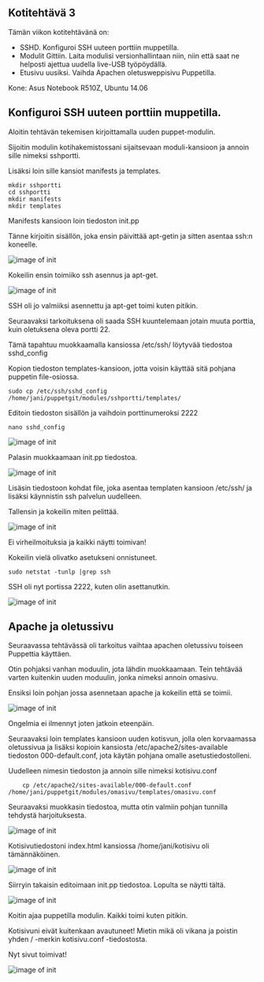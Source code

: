 ## Kotitehtävä 3

Tämän viikon kotitehtävänä on:

* SSHD. Konfiguroi SSH uuteen porttiin muppetilla.
* Modulit Gittiin. Laita modulisi versionhallintaan niin, niin että saat ne helposti ajettua uudella live-USB työpöydällä.
* Etusivu uusiksi. Vaihda Apachen oletusweppisivu Puppetilla.

Kone: Asus Notebook R510Z, Ubuntu 14.06

## Konfiguroi SSH uuteen porttiin muppetilla.

Aloitin tehtävän tekemisen kirjoittamalla uuden puppet-modulin.

Sijoitin modulin kotihakemistossani sijaitsevaan moduli-kansioon ja annoin sille nimeksi sshportti.

Lisäksi loin sille kansiot manifests ja templates.

    mkdir sshportti
    cd sshportti
    mkdir manifests
    mkdir templates
    
Manifests kansioon loin tiedoston init.pp

Tänne kirjoitin sisällön, joka ensin päivittää apt-getin ja sitten asentaa ssh:n koneelle.

![image of init](https://github.com/JaniLjungberg/puppetgit/blob/master/images/3-1.png)

Kokeilin ensin toimiiko ssh asennus ja apt-get.

![image of init](https://github.com/JaniLjungberg/puppetgit/blob/master/images/3-2.png)

SSH oli jo valmiiksi asennettu ja apt-get toimi kuten pitikin. 

Seuraavaksi tarkoituksena oli saada SSH kuuntelemaan jotain muuta porttia, kuin oletuksena oleva portti 22.

Tämä tapahtuu muokkaamalla kansiossa /etc/ssh/ löytyvää tiedostoa sshd_config

Kopion tiedoston templates-kansioon, jotta voisin käyttää sitä pohjana puppetin file-osiossa.

    sudo cp /etc/ssh/sshd_config /home/jani/puppetgit/modules/sshportti/templates/
     
Editoin tiedoston sisällön ja vaihdoin porttinumeroksi 2222

    nano sshd_config
    
![image of init](https://github.com/JaniLjungberg/puppetgit/blob/master/images/3-3.png)

Palasin muokkaamaan init.pp tiedostoa. 

![image of init](https://github.com/JaniLjungberg/puppetgit/blob/master/images/3-4.png)

Lisäsin tiedostoon kohdat file, joka asentaa templaten kansioon /etc/ssh/ ja lisäksi käynnistin ssh palvelun uudelleen.

Tallensin ja kokeilin miten pelittää.

![image of init](https://github.com/JaniLjungberg/puppetgit/blob/master/images/3-5.png)

Ei virheilmoituksia ja kaikki näytti toimivan!

Kokeilin vielä olivatko asetukseni onnistuneet.

    sudo netstat -tunlp |grep ssh
    
SSH oli nyt portissa 2222, kuten olin asettanutkin.

![image of init](https://github.com/JaniLjungberg/puppetgit/blob/master/images/3-6.png)

## Apache ja oletussivu

Seuraavassa tehtävässä oli tarkoitus vaihtaa apachen oletussivu toiseen Puppettia käyttäen. 

Otin pohjaksi vanhan moduulin, jota lähdin muokkaamaan. Tein tehtävää varten kuitenkin uuden moduulin, jonka nimeksi annoin omasivu.

Ensiksi loin pohjan jossa asennetaan apache ja kokeilin että se toimii.

![image of init](https://github.com/JaniLjungberg/puppetgit/blob/master/images/3-7.png)

Ongelmia ei ilmennyt joten jatkoin eteenpäin.

Seuraavaksi loin templates kansioon uuden kotisvun, jolla olen korvaamassa oletussivua ja lisäksi kopioin kansiosta
/etc/apache2/sites-available tiedoston 000-default.conf, jota käytän pohjana omalle asetustiedostolleni.

Uudelleen nimesin tiedoston ja annoin sille nimeksi kotisivu.conf

        cp /etc/apache2/sites-available/000-default.conf /home/jani/puppetgit/modules/omasivu/templates/omasivu.conf
        
Seuraavaksi muokkasin tiedostoa, mutta otin valmiin pohjan tunnilla tehdystä harjoituksesta.

![image of init](https://github.com/JaniLjungberg/puppetgit/blob/master/images/3-8.png)

Kotisivutiedostoni index.html kansiossa /home/jani/kotisivu oli tämännäköinen.

![image of init](https://github.com/JaniLjungberg/puppetgit/blob/master/images/3-10.png)

Siirryin takaisin editoimaan init.pp tiedostoa. Lopulta se näytti tältä.

![image of init](https://github.com/JaniLjungberg/puppetgit/blob/master/images/3-9.png)

Koitin ajaa puppetilla modulin. Kaikki toimi kuten pitikin.

Kotisivuni eivät kuitenkaan avautuneet! Mietin mikä oli vikana ja poistin yhden / -merkin kotisivu.conf -tiedostosta.

Nyt sivut toimivat!

![image of init](https://github.com/JaniLjungberg/puppetgit/blob/master/images/3-11.png)































    








     
